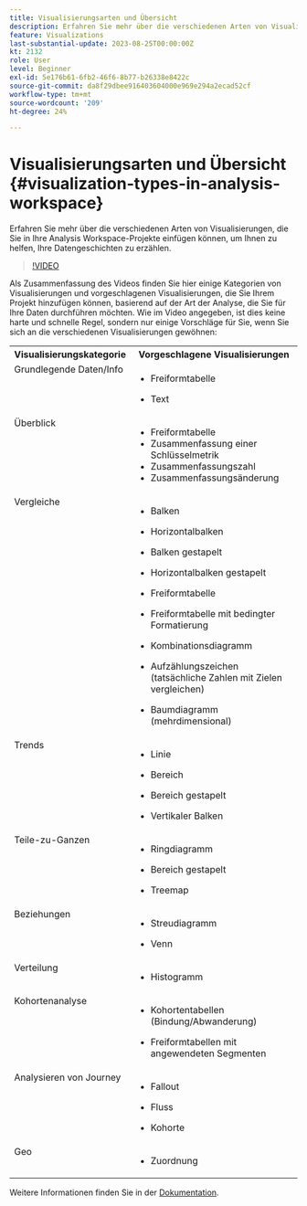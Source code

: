 ```yaml
---
title: Visualisierungsarten und Übersicht
description: Erfahren Sie mehr über die verschiedenen Arten von Visualisierungen, die Sie in Ihre Analysis Workspace-Projekte einfügen können, um Ihnen zu helfen, Ihre Datengeschichten zu erzählen.
feature: Visualizations
last-substantial-update: 2023-08-25T00:00:00Z
kt: 2132
role: User
level: Beginner
exl-id: 5e176b61-6fb2-46f6-8b77-b26338e8422c
source-git-commit: da8f29dbee916403604000e969e294a2ecad52cf
workflow-type: tm+mt
source-wordcount: '209'
ht-degree: 24%

---
```


# Visualisierungsarten und Übersicht {#visualization-types-in-analysis-workspace}

Erfahren Sie mehr über die verschiedenen Arten von Visualisierungen, die Sie in Ihre Analysis Workspace-Projekte einfügen können, um Ihnen zu helfen, Ihre Datengeschichten zu erzählen.

>[!VIDEO](https://video.tv.adobe.com/v/23994/?quality=12&learn=on)

Als Zusammenfassung des Videos finden Sie hier einige Kategorien von Visualisierungen und vorgeschlagenen Visualisierungen, die Sie Ihrem Projekt hinzufügen können, basierend auf der Art der Analyse, die Sie für Ihre Daten durchführen möchten. Wie im Video angegeben, ist dies keine harte und schnelle Regel, sondern nur einige Vorschläge für Sie, wenn Sie sich an die verschiedenen Visualisierungen gewöhnen:

<table style="max-width: 1214px;">
<tr>
    <th>
        Visualisierungskategorie
    </th>
    <th>
        Vorgeschlagene Visualisierungen
    </th>
</tr>
<tr>
  <td style="vertical-align: top;">Grundlegende Daten/Info
  </td>

<td style="vertical-align: top;">

* Freiformtabelle
* Text

  </td>
</tr>
<tr>
  <td style="vertical-align: top;">Überblick
  </td>

<td style="vertical-align: top;">

* Freiformtabelle
* Zusammenfassung einer Schlüsselmetrik
* Zusammenfassungszahl
* Zusammenfassungsänderung

</td>
</tr>
<tr>
  <td style="vertical-align: top;">Vergleiche
  </td>

<td style="vertical-align: top;">

* Balken
* Horizontalbalken
* Balken gestapelt
* Horizontalbalken gestapelt
* Freiformtabelle
* Freiformtabelle mit bedingter Formatierung
* Kombinationsdiagramm
* Aufzählungszeichen (tatsächliche Zahlen mit Zielen vergleichen)
* Baumdiagramm (mehrdimensional)

  </td>
</tr>
<tr>
  <td style="vertical-align: top;">Trends
  </td>

<td style="vertical-align: top;">

* Linie
* Bereich
* Bereich gestapelt
* Vertikaler Balken

  </td>
</tr>
<tr>
  <td style="vertical-align: top;">Teile-zu-Ganzen
  </td>

<td style="vertical-align: top;">

* Ringdiagramm
* Bereich gestapelt
* Treemap

  </td>
</tr>
<tr>
  <td style="vertical-align: top;">Beziehungen
  </td>

<td style="vertical-align: top;">

* Streudiagramm
* Venn

  </td>
</tr>
<tr>
  <td style="vertical-align: top;">Verteilung
  </td>

<td style="vertical-align: top;">

* Histogramm

  </td>
</tr>
<tr>
  <td style="vertical-align: top;">Kohortenanalyse
  </td>

<td style="vertical-align: top;">

* Kohortentabellen (Bindung/Abwanderung)
* Freiformtabellen mit angewendeten Segmenten

  </td>
</tr>
<tr>
  <td style="vertical-align: top;">Analysieren von Journey
  </td>

<td style="vertical-align: top;">

* Fallout
* Fluss
* Kohorte

  </td>
</tr>
<tr>
  <td style="vertical-align: top;">Geo
  </td>

<td style="vertical-align: top;">

* Zuordnung

  </td>
</tr>


</table>

Weitere Informationen finden Sie in der [Dokumentation](https://experienceleague.adobe.com/docs/analytics/analyze/analysis-workspace/visualizations/freeform-analysis-visualizations.html?lang=de).
